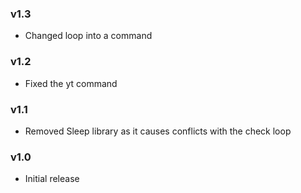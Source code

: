 ### v1.3
- Changed loop into a command

### v1.2
- Fixed the yt command

### v1.1
- Removed Sleep library as it causes conflicts with the check loop

### v1.0
- Initial release
